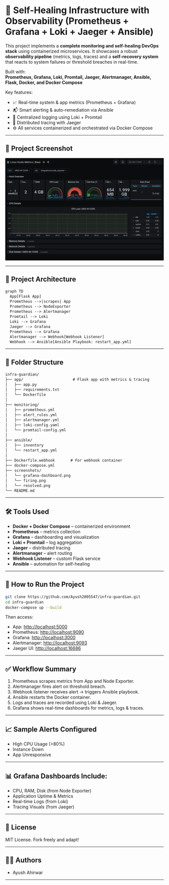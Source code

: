 # 🚀 Self-Healing Infrastructure with Observability (Prometheus + Grafana + Loki + Jaeger + Ansible)

This project implements a **complete monitoring and self-healing DevOps stack** using containerized microservices. It showcases a robust **observability pipeline** (metrics, logs, traces) and a **self-recovery system** that reacts to system failures or threshold breaches in real-time.

Built with:  
**Prometheus, Grafana, Loki, Promtail, Jaeger, Alertmanager, Ansible, Flask, Docker, and Docker Compose**

Key features:
- 📈 Real-time system & app metrics (Prometheus + Grafana)
- 📬 Smart alerting & auto-remediation via Ansible
- 📜 Centralized logging using Loki + Promtail
- 🧵 Distributed tracing with Jaeger
- ⚙️ All services containerized and orchestrated via Docker Compose

---

## 📸 Project Screenshot

![Grafana Dashboard](screenshots/grafana-dashboard.png)

---

## 🧱 Project Architecture

```mermaid
graph TD
  App[Flask App]
  Prometheus -->|scrapes| App
  Prometheus --> NodeExporter
  Prometheus --> Alertmanager
  Promtail --> Loki
  Loki --> Grafana
  Jaeger --> Grafana
  Prometheus --> Grafana
  Alertmanager --> Webhook[Webhook Listener]
  Webhook --> Ansible[Ansible Playbook: restart_app.yml]
```

---

## 📂 Folder Structure

```
infra-guardian/
├── app/                      # Flask app with metrics & tracing
│   ├── app.py
│   ├── requirements.txt
│   └── Dockerfile
│
├── monitoring/
│   ├── prometheus.yml
│   ├── alert_rules.yml
│   ├── alertmanager.yml
│   ├── loki-config.yaml
│   └── promtail-config.yml
│
├── ansible/
│   ├── inventory
│   └── restart_app.yml
│
├── Dockerfile.webhook       # For webhook container
├── docker-compose.yml
├── screenshots/
│   └── grafana-dashboard.png
│   └── firing.png
│   └── resolved.png
└── README.md
```

---

## 🛠️ Tools Used

* **Docker + Docker Compose** – containerized environment
* **Prometheus** – metrics collection
* **Grafana** – dashboarding and visualization
* **Loki + Promtail** – log aggregation
* **Jaeger** – distributed tracing
* **Alertmanager** – alert routing
* **Webhook Listener** – custom Flask service
* **Ansible** – automation for self-healing

---

## 🚀 How to Run the Project

```bash
git clone https://github.com/Ayush2005547/infra-guardian.git
cd infra-guardian
docker-compose up --build
```

Then access:

* App: [http://localhost:5000](http://localhost:5000)
* Prometheus: [http://localhost:9090](http://localhost:9090)
* Grafana: [http://localhost:3000](http://localhost:3000)
* Alertmanager: [http://localhost:9093](http://localhost:9093)
* Jaeger UI: [http://localhost:16686](http://localhost:16686)

---

## ✅ Workflow Summary

1. Prometheus scrapes metrics from App and Node Exporter.
2. Alertmanager fires alert on threshold breach.
3. Webhook listener receives alert → triggers Ansible playbook.
4. Ansible restarts the Docker container.
5. Logs and traces are recorded using Loki & Jaeger.
6. Grafana shows real-time dashboards for metrics, logs & traces.

---

## 📈 Sample Alerts Configured

* High CPU Usage (>80%)
* Instance Down
* App Unresponsive

---

## 📊 Grafana Dashboards Include:

* CPU, RAM, Disk (from Node Exporter)
* Application Uptime & Metrics
* Real-time Logs (from Loki)
* Tracing Visuals (from Jaeger)

---

## 📄 License

MIT License. Fork freely and adapt!

---

## 👨‍💻 Authors

* Ayush Ahirwar

---

